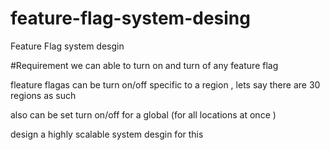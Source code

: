 # feature-flag-system-desing
Feature Flag system desgin 

#Requirement
we can able to turn on and turn of any feature flag

fleature flagas can be turn on/off specific to a region , lets say there are 30 regions as such

also can be set turn on/off for a global (for all locations at once )

design a highly scalable system desgin for this
